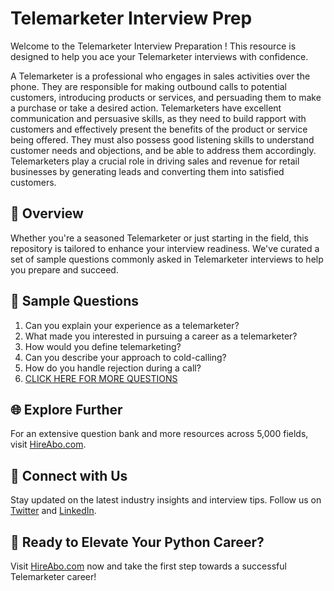 # Telemarketer Interview Prep

Welcome to the Telemarketer Interview Preparation ! This resource is designed to help you ace your Telemarketer interviews with confidence.

A Telemarketer is a professional who engages in sales activities over the phone. They are responsible for making outbound calls to potential customers, introducing products or services, and persuading them to make a purchase or take a desired action. Telemarketers have excellent communication and persuasive skills, as they need to build rapport with customers and effectively present the benefits of the product or service being offered. They must also possess good listening skills to understand customer needs and objections, and be able to address them accordingly. Telemarketers play a crucial role in driving sales and revenue for retail businesses by generating leads and converting them into satisfied customers.

## 🚀 Overview

Whether you're a seasoned Telemarketer or just starting in the field, this repository is tailored to enhance your interview readiness. We've curated a set of sample questions commonly asked in Telemarketer interviews to help you prepare and succeed.

## 📝 Sample Questions

1. Can you explain your experience as a telemarketer?
2. What made you interested in pursuing a career as a telemarketer?
3. How would you define telemarketing?
4. Can you describe your approach to cold-calling?
5. How do you handle rejection during a call?
6. [CLICK HERE FOR MORE QUESTIONS](https://hireabo.com/job/22_1_17/Telemarketer)

## 🌐 Explore Further

For an extensive question bank and more resources across 5,000 fields, visit [HireAbo.com](https://www.hireabo.com).

## 📱 Connect with Us

Stay updated on the latest industry insights and interview tips. Follow us on [Twitter](https://twitter.com/hireabo) and [LinkedIn](https://www.linkedin.com/in/hire-abo-3609972a8/).

## 🚀 Ready to Elevate Your Python Career?

Visit [HireAbo.com](https://www.hireabo.com) now and take the first step towards a successful Telemarketer career!